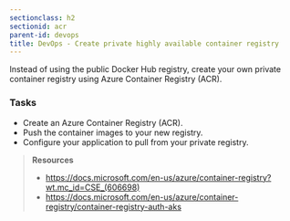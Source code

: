 ```yaml
---
sectionclass: h2
sectionid: acr
parent-id: devops
title: DevOps - Create private highly available container registry 
---
```


Instead of using the public Docker Hub registry, create your own private container registry using Azure Container Registry (ACR).

### Tasks

* Create an Azure Container Registry (ACR).
* Push the container images to your new registry.
* Configure your application to pull from your private registry.

> **Resources**
> * <https://docs.microsoft.com/en-us/azure/container-registry?wt.mc_id=CSE_(606698)>
> * <https://docs.microsoft.com/en-us/azure/container-registry/container-registry-auth-aks>